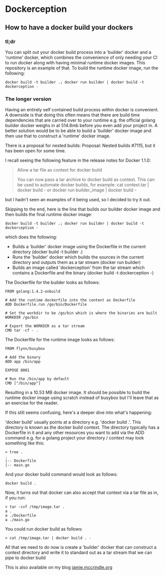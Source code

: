 # Dockerception

## How to have a docker build your dockers

### tl;dr

You can split out your docker build process into a 'builder' docker and a 'runtime' docker, which combines the
convenience of only needing your CI to run docker along with having minimal runtime docker images. This repository
is an example of that. To build the runtime docker image, run the following:

    docker build -t builder .; docker run builder | docker build -t dockerception -

### The longer version

Having an entirely self contained build process within docker is convenient. A downside is that doing this often means
that there are build time dependencies that are carried over to your runtime e.g. the official golang builder docker
weighs in at 514.8mb before you even add your project in. A better solution would be to be able to build a 'builder'
docker image and then use that to construct a 'runtime' docker image.

There is a proposal for nested builds: Proposal: Nested builds #7115, but it has been open for some time.

I recall seeing the following feature in the release notes for Docker 1.1.0:

> Allow a tar file as context for docker build
>
> You can now pass a tar archive to docker build as context. This can be used to automate docker builds, for example: cat context.tar | docker build - or docker run builder_image | docker build -

but I hadn't seen an examples of it being used, so I decided to try it out.

Skipping to the end, here is the line that builds our builder docker image and then builds the final runtime docker image:

    docker build -t builder .; docker run builder | docker build -t dockerception -

which does the following:

* Builds a 'builder' docker image using the Dockerfile in the current directory (docker build -t builder .)
* Runs the 'builder' docker which builds the sources in the current directory and outputs them as a tar stream (docker run builder)
* Builds an image called 'dockerception' from the tar stream which contains a Dockerfile and the binary (docker build -t dockerception -)

The Dockerfile for the builder looks as follows:

    FROM golang:1.4.2-onbuild

    # Add the runtime dockerfile into the context as Dockerfile
    ADD Dockerfile.run /go/bin/Dockerfile

    # Set the workdir to be /go/bin which is where the binaries are built
    WORKDIR /go/bin

    # Export the WORKDIR as a tar stream
    CMD tar -cf - .

The Dockerfile for the runtime image looks as follows:

    FROM flynn/busybox

    # Add the binary
    ADD app /bin/app

    EXPOSE 8001

    # Run the /bin/app by default
    CMD ["/bin/app"]

Resulting in a 10.53 MB docker image. It should be possible to build the runtime docker image using scratch instead of
busybox but I'll leave that as an exercise for the reader.

If this still seems confusing, here's a deeper dive into what's happening:

'docker build' usually points at a directory e.g. 'docker build .'. This directory is known as the docker build context.
The directory typically has a Dockerfile in it and any other resources you want to add via the ADD command e.g. for a
golang project your directory / context may look something like this:

    > tree .
    .
    |-- Dockerfile
    |-- main.go

And your docker build command would look as follows:

    docker build .

Now, it turns out that docker can also accept that context via a tar file as in, if you run:

    > tar -cvf /tmp/image.tar .
    a .
    a ./Dockerfile
    a ./main.go

You could run docker build as follows:

    > cat /tmp/image.tar | docker build . -

All that we need to do now is create a 'builder' docker that can construct a context directory and write it to standard out as a tar stream that we can pipe to docker build

This is also available on my blog [jamie.mccrindle.org](http://jamie.mccrindle.org/2015/04/dockerception-how-to-have-docker-build.html)